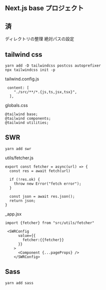 ## Next.js base プロジェクト

## 済

ディレクトリの整理
絶対パスの設定

## tailwind css

```
yarn add -D tailwindcss postcss autoprefixer
npx tailwindcss init -p
```

tailwind.config.js

```
 content: [
    "./src/**/*.{js,ts,jsx,tsx}",
  ],
```

globals.css

```
@tailwind base;
@tailwind components;
@tailwind utilities;
```

## SWR

```
yarn add swr
```

utils/fetcher.js

```
export const fetcher = async(url) => {
  const res = await fetch(url)

  if (!res.ok) {
    throw new Error("fetch error");
  }

  const json = await res.json();
  return json;
}
```

\_app.jsx

```
import {fetcher} from "src/utils/fetcher"

 <SWRConfig
      value={{
        fetcher:{{fetcher}}
      }}
    >
      <Component {...pageProps} />
    </SWRConfig>

```

## Sass

```
yarn add sass
```
